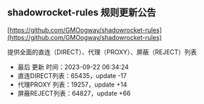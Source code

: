 ## shadowrocket-rules 规则更新公告

[https://github.com/GMOogway/shadowrocket-rules](https://github.com/GMOogway/shadowrocket-rules)

提供全面的直连（DIRECT）、代理（PROXY）、屏蔽（REJECT）列表
- 最后 更新 时间：2023-09-22 06:34:24
- 直连DIRECT列表：65435，update -17
- 代理PROXY 列表：19257，update +14
- 屏蔽REJECT列表：64827，update +66
